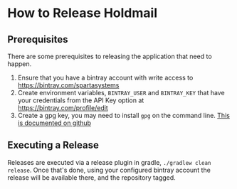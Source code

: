 # How to Release Holdmail

## Prerequisites

There are some prerequisites to releasing the application that need to happen.

1. Ensure that you have a bintray account with write access to https://bintray.com/spartasystems
2. Create environment variables, `BINTRAY_USER` and `BINTRAY_KEY` that have your credentials from the API Key option at https://bintray.com/profile/edit
3. Create a gpg key, you may need to install `gpg` on the command line.  [This is documented on github](https://help.github.com/articles/generating-a-new-gpg-key/)

## Executing a Release

Releases are executed via a release plugin in gradle, `./gradlew clean release`.  Once that's done, using your configured bintray account the release will be available there, and the repository tagged.